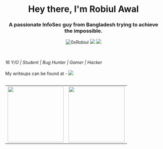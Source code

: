 <h1 align="center">Hey there, I'm Robiul Awal</h1>
<h3 align="center">A passionate InfoSec guy from Bangladesh trying to achieve the impossible.</h3>

<p align="center"> <img src="https://komarev.com/ghpvc/?username=0xrobiul&label=Profile%20views&color=0e75b6&style=flat" alt="0xRobiul" />
<a href="https://0xrobiul.me"><img src="https://img.shields.io/badge/Portfolio-0xrobiul.me-red"></a>
<a href="https://twitter.com/0xrobiul"><img src="https://img.shields.io/twitter/follow/0xrobiul.svg?logo=twitter"></a>


</p>

<br><br>*16 Y/O | Student | Bug Hunter | Gamer | Hacker*<br><br>My writeups can be found at - <a href="https://blog.0xrobiul.me"><img src="https://img.shields.io/badge/Blog-blog.0xrobiul.me-red"></a><br>




##
<p>
<a href="https://github.com/0xRobiul">
  <table>
    <tr>
      <td>
  <img height="180em" src="https://github-readme-stats.vercel.app/api?username=0xrobiul&theme=highcontrast&hide_border=false&include_all_commits=true&count_private=true" />
      </td>
      <td>
  <img height="180em" src="https://github-readme-streak-stats.herokuapp.com/?user=0xrobiul&theme=highcontrast&hide_border=false" />
      </td>
    </tr>
  </table>
</a>
</p>












